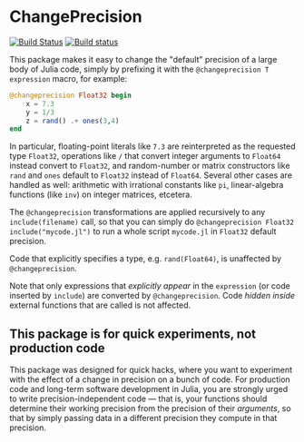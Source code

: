 # ChangePrecision

[![Build Status](https://travis-ci.org/stevengj/ChangePrecision.jl.svg?branch=master)](https://travis-ci.org/stevengj/ChangePrecision.jl)
[![Build status](https://ci.appveyor.com/api/projects/status/erbe16srnav0wrfu?svg=true)](https://ci.appveyor.com/project/StevenGJohnson/changeprecision-jl)

This package makes it easy to change the "default" precision of a large body of Julia code, simply by prefixing it with the `@changeprecision T expression` macro, for example:

```julia
@changeprecision Float32 begin
    x = 7.3
    y = 1/3
    z = rand() .+ ones(3,4)
end
```

In particular, floating-point literals like `7.3` are reinterpreted as the requested type `Float32`, operations like `/` that convert integer arguments to `Float64` instead convert to `Float32`, and random-number or matrix constructors like `rand` and `ones` default to `Float32` instead of `Float64`.
Several other cases are handled as well: arithmetic with irrational constants like `pi`, linear-algebra functions (like `inv`) on integer matrices, etcetera.

The `@changeprecision` transformations are applied recursively to any `include(filename)` call, so that you can simply do `@changeprecision Float32 include("mycode.jl")` to run a whole script `mycode.jl` in `Float32` default precision.

Code that explicitly specifies a type, e.g. `rand(Float64)`, is unaffected by `@changeprecision`.

Note that only expressions that *explicitly appear* in the `expression` (or code inserted by `include`) are converted by `@changeprecision`.  Code *hidden inside* external functions that are called is not affected.

## This package is for quick experiments, not production code

This package was designed for quick hacks, where you want to experiment with the effect of a change in precision on a bunch of code.   For production code and long-term software development in Julia, you are strongly urged to write precision-independent code — that is, your functions should determine their working precision from the precision of their *arguments*, so that by simply passing data in a different precision they compute in that precision.
